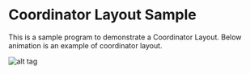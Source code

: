 # Coordinator Layout Sample

This is a sample program to demonstrate a Coordinator Layout. Below animation is an example of coordinator layout.


![alt tag](http://androcode.es/wp-content/uploads/2015/10/simple_coordinator.gif)
